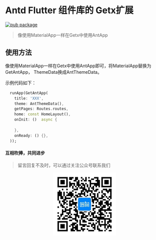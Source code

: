 # Antd Flutter 组件库的 Getx扩展

[![pub package](https://img.shields.io/pub/v/trionesdev_get_antd.svg)](https://pub.dev/packages/trionesdev_get_antd)

> 像使用MaterialApp一样在Getx中使用AntApp

## 使用方法
像使用MaterialApp一样在Getx中使用AntApp即可，将MaterialApp替换为GetAntApp，
ThemeData换成AntThemeData。

示例代码如下：
```dart
  runApp(GetAntApp(
    title: 'XXX',
    theme: AntThemeData(),
    getPages: Routes.routes,
    home: const HomeLayout(),
    onInit: ()  async {

    },
    onReady: () {},
  ));
```

#### 互相吹捧，共同进步
> 留言回复不及时，可以通过关注公众号联系我们
<div style="width: 100%;text-align: center;">
   <img src="images/shuque_wx.jpg" width="200px" alt="">
</div>
